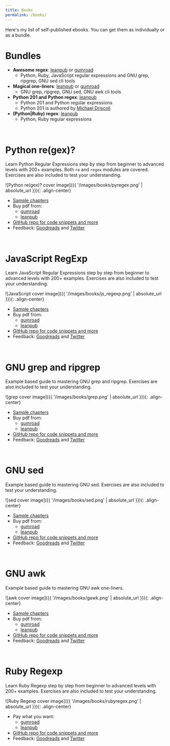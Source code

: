 ```yaml
---
title: Books
permalink: /books/
---
```


Here's my list of self-published ebooks. You can get them as individually or as a bundle.

# Bundles

* **Awesome regex**: [leanpub](https://leanpub.com/b/regex) or [gumroad](https://gumroad.com/l/regex)
    * Python, Ruby, JavaScript regular expressions and GNU grep, ripgrep, GNU sed cli tools
* **Magical one-liners**: [leanpub](https://leanpub.com/b/oneliners) or [gumroad](https://gumroad.com/l/oneliners)
    * GNU grep, ripgrep, GNU sed, GNU awk cli tools
* **Python 201 and Python regex**: [leanpub](https://leanpub.com/b/python201_and_regex)
    * Python 201 and Python regular expressions
    * Python 201 is authored by [Michael Driscoll](https://www.blog.pythonlibrary.org/)
* **(Python\|Ruby) regex**: [leanpub](https://leanpub.com/b/pythonrubyregex)
    * Python, Ruby regular expressions

<br>

# Python re(gex)?

Learn Python Regular Expressions step by step from beginner to advanced levels with 200+ examples. Both `re` and `regex` modules are covered. Exercises are also included to test your understanding.

![Python re(gex)? cover image]({{ '/images/books/pyregex.png' | absolute_url }}){: .align-center}

* [Sample chapters](https://github.com/learnbyexample/py_regular_expressions/blob/master/sample_chapters/Python_Regex_sample.pdf)
* Buy pdf from:
    * [gumroad](https://gumroad.com/l/py_regex)
    * [leanpub](https://leanpub.com/py_regex)
* [GitHub repo for code snippets and more](https://github.com/learnbyexample/py_regular_expressions)
* Feedback: [Goodreads](https://www.goodreads.com/book/show/47142552-python-re-gex) and [Twitter](https://twitter.com/learn_byexample)

<br>

# JavaScript RegExp

Learn JavaScript Regular Expressions step by step from beginner to advanced levels with 200+ examples. Exercises are also included to test your understanding.

![JavaScript cover image]({{ '/images/books/js_regexp.png' | absolute_url }}){: .align-center}

* [Sample chapters](https://github.com/learnbyexample/learn_js_regexp/blob/master/sample_chapters/js_regexp_sample_chapters.pdf)
* Buy pdf from:
    * [gumroad](https://gumroad.com/l/js_regexp)
    * [leanpub](https://leanpub.com/js_regexp)
* [GitHub repo for code snippets and more](https://github.com/learnbyexample/learn_js_regexp)
* Feedback: [Goodreads](https://www.goodreads.com/book/show/49090622-javascript-regexp) and [Twitter](https://twitter.com/learn_byexample)

<br>

# GNU grep and ripgrep

Example based guide to mastering GNU grep and ripgrep. Exercises are also included to test your understanding.

![grep cover image]({{ '/images/books/grep.png' | absolute_url }}){: .align-center}

* [Sample chapters](https://github.com/learnbyexample/learn_gnugrep_ripgrep/blob/master/sample_chapters/grep_sample_v1p2.pdf)
* Buy pdf from:
    * [gumroad](https://gumroad.com/l/gnugrep_ripgrep)
    * [leanpub](https://leanpub.com/gnugrep_ripgrep)
* [GitHub repo for code snippets and more](https://github.com/learnbyexample/learn_gnugrep_ripgrep)
* Feedback: [Goodreads](https://www.goodreads.com/book/show/47406700-gnu-grep-and-ripgrep) and [Twitter](https://twitter.com/learn_byexample)

<br>

# GNU sed

Example based guide to mastering GNU sed. Exercises are also included to test your understanding.

![sed cover image]({{ '/images/books/sed.png' | absolute_url }}){: .align-center}

* [Sample chapters](https://github.com/learnbyexample/learn_gnused/blob/master/sample_chapters/sed_sample_chapters.pdf)
* Buy pdf from:
    * [gumroad](https://gumroad.com/l/gnu_sed)
    * [leanpub](https://leanpub.com/gnu_sed)
* [GitHub repo for code snippets and more](https://github.com/learnbyexample/learn_gnused)
* Feedback: [Goodreads](https://www.goodreads.com/book/show/48641172-gnu-sed) and [Twitter](https://twitter.com/learn_byexample)

<br>

# GNU awk

Example based guide to mastering GNU awk one-liners.

![awk cover image]({{ '/images/books/gawk.png' | absolute_url }}){: .align-center}

* [Sample chapters](https://github.com/learnbyexample/learn_gnuawk/blob/master/sample_chapters/awk_sample_chapters.pdf)
* Buy pdf from:
    * [gumroad](https://gumroad.com/l/gnu_awk)
    * [leanpub](https://leanpub.com/gnu_awk)
* [GitHub repo for code snippets and more](https://github.com/learnbyexample/learn_gnuawk)
* Feedback: [Goodreads](https://www.goodreads.com/book/show/52758608-gnu-awk) and [Twitter](https://twitter.com/learn_byexample)

<br>

# Ruby Regexp

Learn Ruby Regexp step by step from beginner to advanced levels with 200+ examples. Exercises are also included to test your understanding.

![Ruby Regexp cover image]({{ '/images/books/rubyregex.png' | absolute_url }}){: .align-center}

* Pay what you want:
    * [gumroad](https://gumroad.com/l/rubyregexp)
    * [leanpub](https://leanpub.com/rubyregexp)
* [GitHub repo for code snippets and more](https://github.com/learnbyexample/Ruby_Regexp)
* Feedback: [Goodreads](https://www.goodreads.com/book/show/48641238-ruby-regexp) and [Twitter](https://twitter.com/learn_byexample)

